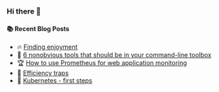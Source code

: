 ### Hi there 👋

<!--
**jorzel/jorzel** is a ✨ _special_ ✨ repository because its `README.md` (this file) appears on your GitHub profile.

Here are some ideas to get you started:

- 🔭 I’m currently working on ...
- 🌱 I’m currently learning ...
- 👯 I’m looking to collaborate on ...
- 🤔 I’m looking for help with ...
- 💬 Ask me about ...
- 📫 How to reach me: ...
- 😄 Pronouns: ...
- ⚡ Fun fact: ...
-->

#### :books: Recent Blog Posts
<!-- BLOGPOSTS:START -->
 - 🔥 [Finding enjoyment](https://jorzel.hashnode.dev/finding-enjoyment)
 - 📰 [6 nonobvious tools that should be in your command-line toolbox](https://jorzel.hashnode.dev/6-tools-that-should-be-in-your-command-line-toolbox)
 - 🏆 [How to use Prometheus for web application monitoring](https://jorzel.hashnode.dev/how-to-use-prometheus-for-web-application-monitoring)
 - 🔘 [Efficiency traps](https://jorzel.hashnode.dev/efficiency-traps)
 - 📰 [Kubernetes - first steps](https://jorzel.hashnode.dev/kubernetes-my-first-steps)<!-- BLOGPOSTS:END -->